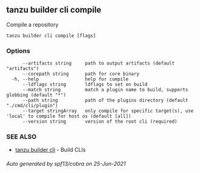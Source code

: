 ## tanzu builder cli compile

Compile a repository

```
tanzu builder cli compile [flags]
```

### Options

```
      --artifacts string     path to output artifacts (default "artifacts")
      --corepath string      path for core binary
  -h, --help                 help for compile
      --ldflags string       ldflags to set on build
      --match string         match a plugin name to build, supports globbing (default "*")
      --path string          path of the plugins directory (default "./cmd/cli/plugin")
      --target stringArray   only compile for specific target(s), use 'local' to compile for host os (default [all])
      --version string       version of the root cli (required)
```

### SEE ALSO

* [tanzu builder cli](tanzu_builder_cli.md)	 - Build CLIs

###### Auto generated by spf13/cobra on 25-Jun-2021
